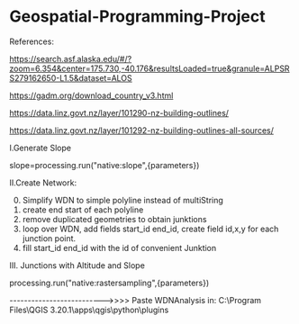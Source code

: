 # Geospatial-Programming-Project
References:

https://search.asf.alaska.edu/#/?zoom=6.354&center=175.730,-40.176&resultsLoaded=true&granule=ALPSRS279162650-L1.5&dataset=ALOS

https://gadm.org/download_country_v3.html

https://data.linz.govt.nz/layer/101290-nz-building-outlines/

https://data.linz.govt.nz/layer/101292-nz-building-outlines-all-sources/

I.Generate Slope

  slope=processing.run("native:slope",{parameters})

II.Create Network:

  0. Simplify WDN to simple polyline instead of multiString
  1. create end start of each polyline
  2. remove duplicated geometries to obtain junktions
  3. loop over WDN, add fields start_id end_id, create field id,x,y for each junction point.
  4. fill start_id end_id with the id of convenient Junktion

III. Junctions with Altitude and Slope

  processing.run("native:rastersampling",{parameters})

-------------------------->>>>
Paste WDNAnalysis in:
C:\Program Files\QGIS 3.20.1\apps\qgis\python\plugins
